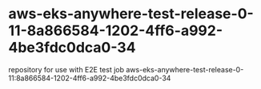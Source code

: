 # aws-eks-anywhere-test-release-0-11-8a866584-1202-4ff6-a992-4be3fdc0dca0-34
repository for use with E2E test job aws-eks-anywhere-test-release-0-11:8a866584-1202-4ff6-a992-4be3fdc0dca0-34
